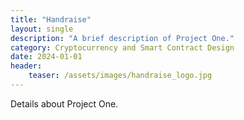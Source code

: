 ```yaml
---
title: "Handraise"
layout: single
description: "A brief description of Project One."
category: Cryptocurrency and Smart Contract Design
date: 2024-01-01
header:
    teaser: /assets/images/handraise_logo.jpg
---
```

Details about Project One.